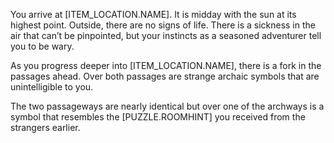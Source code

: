 You arrive at [ITEM_LOCATION.NAME]. It is midday with the sun at its highest point. Outside, there are no signs of life. There is a sickness in the air that can’t be pinpointed, but your instincts as a seasoned adventurer tell you to be wary. 

As you progress deeper into [ITEM_LOCATION.NAME], there is a fork in the passages ahead. Over both passages are strange archaic symbols that are unintelligible to you. 

The two passageways are nearly identical but over one of the archways is a symbol that resembles the [PUZZLE.ROOMHINT] you received from the strangers earlier. 